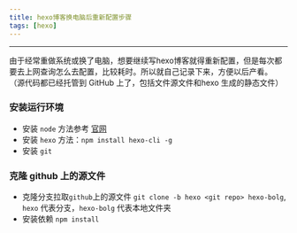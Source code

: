 ```yaml
---
title: hexo博客换电脑后重新配置步骤
tags: [hexo]
---
```


------------------------

由于经常重做系统或换了电脑，想要继续写hexo博客就得重新配置，但是每次都要去上网查询怎么去配置，比较耗时。所以就自己记录下来，方便以后产看。
（源代码都已经托管到 GitHub 上了，包括文件源文件和hexo 生成的静态文件）

<!--more-->

### 安装运行环境

* 安装 `node` 方法参考 [官网](https://nodejs.org)
* 安装 `hexo` 
方法：`npm install hexo-cli -g`
* 安装 `git`

### 克隆 github 上的源文件

* 克隆分支拉取`github`上的源文件
`git clone -b hexo <git repo> hexo-bolg`, `hexo` 代表分支，`hexo-bolg` 代表本地文件夹
* 安装依赖
`npm install`